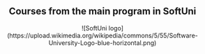 ## <center>Courses from the main program in SoftUni</center>

<center>![SoftUni logo](https://upload.wikimedia.org/wikipedia/commons/5/55/Software-University-Logo-blue-horizontal.png)</center>